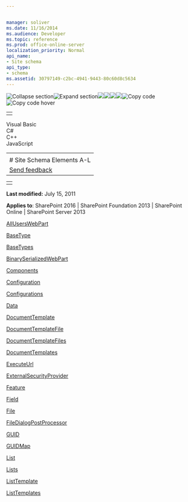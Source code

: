 ```yaml
---


manager: soliver
ms.date: 11/16/2014
ms.audience: Developer
ms.topic: reference
ms.prod: office-online-server
localization_priority: Normal
api_name:
- Site schema
api_type:
- schema
ms.assetid: 30797149-c2bc-4941-9443-80c60d8c5634
---
```


![Collapse
section](../icons/collapse_all.gif "Collapse section")![Expand
section](../icons/expand_all.gif "Expand section")![](../icons/collapse_all.gif)![](../icons/expand_all.gif)![](../icons/dropdown.gif)![](../icons/dropdownHover.gif)![Copy
code](../icons/copycode.gif "Copy code")![Copy code
hover](../icons/copycodeHighlight.gif "Copy code hover")
<table>
<tbody>
<tr class="odd">
<td align="left"></td>
</tr>
</tbody>
</table>

Visual Basic  
C\#  
C++  
JavaScript  

<table>
<tbody>
<tr class="odd">
<td align="left"><span id="runningHeaderText"></span></td>
</tr>
<tr class="even">
<td align="left"># Site Schema Elements A-L</td>
</tr>
<tr class="odd">
<td align="left"><span id="headfeedbackarea" class="feedbackhead"><a href="javascript:SubmitFeedback(&#39;docthis@Microsoft.com&#39;,&#39;&#39;,&#39;&#39;,&#39;&#39;,&#39;1.0.18082.1225&#39;,&#39;%0\dThank%20you%20for%20your%20feedback.%20The%20developer%20writing%20teams%20use%20your%20feedback%20to%20improve%20documentation.%20While%20we%20are%20reviewing%20your%20feedback,%20we%20may%20send%20you%20e-mail%20to%20ask%20for%20clarification%20or%20feedback%20on%20a%20solution.%20We%20do%20not%20use%20your%20e-mail%20address%20for%20any%20other%20purpose%20and%20we%20delete%20it%20after%20we%20finish%20our%20review.%0\AFor%20further%20information%20about%20the%20privacy%20policies%20of%20Microsoft,%20please%20see%20http://privacy.microsoft.com/en-us/default.aspx.%0\A%0\d&#39;,&#39;Customer%20feedback&#39;);">Send feedback</a></span></td>
</tr>
</tbody>
</table>

<table>
<colgroup>
<col width="100%" />
</colgroup>
<tbody>
<tr class="odd">
<td align="left"></td>
</tr>
</tbody>
</table>

**Last modified:** July 15, 2011

**Applies to**: SharePoint 2016 | SharePoint Foundation 2013 |
SharePoint Online | SharePoint Server 2013

[AllUsersWebPart](alluserswebpart-element-site.htm)

[BaseType](basetype-element-site.htm)

[BaseTypes](basetypes-element-site.htm)

[BinarySerializedWebPart](binaryserializedwebpart-element-site.htm)

[Components](components-element-site.htm)

[Configuration](configuration-element-site.htm)

[Configurations](configurations-element-site.htm)

[Data](data-element-site.htm)

[DocumentTemplate](documenttemplate-element-site.htm)

[DocumentTemplateFile](documenttemplatefile-element-site.htm)

[DocumentTemplateFiles](documenttemplatefiles-element-site.htm)

[DocumentTemplates](documenttemplates-element-site.htm)

[ExecuteUrl](executeurl-element-site.htm)

[ExternalSecurityProvider](externalsecurityprovider-element-site.htm)

[Feature](feature-element-site.htm)

[Field](field-element-site.htm)

[File](file-element.htm)

[FileDialogPostProcessor](filedialogpostprocessor-element-site.htm)

[GUID](guid-element-site.htm)

[GUIDMap](guidmap-element-site.htm)

[List](list-element-site.htm)

[Lists](lists-element-site.htm)

[ListTemplate](listtemplate-element-site.htm)

[ListTemplates](listtemplates-element-site.htm)








